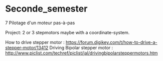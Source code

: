 # Seconde_semester
7 Pilotage d'un moteur pas-à-pas

Project: 2 or 3 stepmotors maybe with a coordinate-system.

How to drive stepper motor : https://forum.digikey.com/t/how-to-drive-a-stepper-motor/13412
Driving Bipolar stepper motor : http://www.piclist.com/techref/piclist/jal/drivingbipolarsteppermotors.htm
